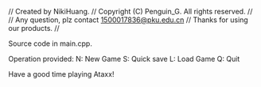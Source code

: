 //  Created by NikiHuang.
//  Copyright (C) Penguin_G. All rights reserved.
//  
//  Any question, plz contact 1500017836@pku.edu.cn
//  Thanks for using our products.
//  

Source code in main.cpp.

Operation provided:
    N: New Game
    S: Quick save
    L: Load Game
    Q: Quit

Have a good time playing Ataxx!